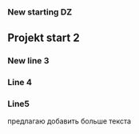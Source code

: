 ### New starting DZ
## Projekt start 2
### New line 3
### Line 4
### Line5
предлагаю добавить больше текста
